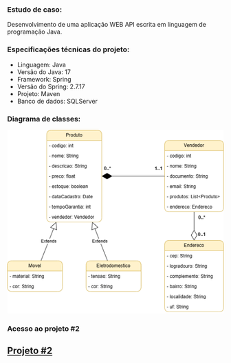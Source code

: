 ### Estudo de caso: 
Desenvolvimento de uma aplicação WEB API escrita em linguagem de programação Java.

### Especificações técnicas do projeto:
* Linguagem: Java
* Versão do Java: 17
* Framework: Spring
* Versão do Spring: 2.7.17
* Projeto: Maven
* Banco de dados: SQLServer

### Diagrama de classes:
![<alt-text>](<arquivos/Arquitetura java - diagrama de classes.png>)

### Acesso ao projeto #2
<a href="https://github.com/vctr-moraes/projeto-da-disciplina-arquitetura-java-api" target="_blank">Projeto #2</a>
--